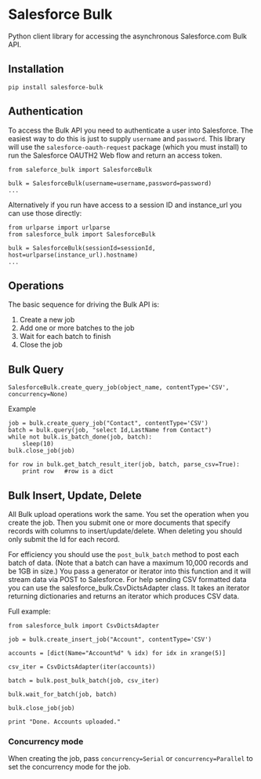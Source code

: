 # Salesforce Bulk

Python client library for accessing the asynchronous Salesforce.com Bulk API.

## Installation

```pip install salesforce-bulk```

## Authentication

To access the Bulk API you need to authenticate a user into Salesforce. The easiest
way to do this is just to supply `username` and `password`. This library
will use the `salesforce-oauth-request` package (which you must install) to run
the Salesforce OAUTH2 Web flow and return an access token.

```
from saleforce_bulk import SalesforceBulk

bulk = SalesforceBulk(username=username,password=password)
...
```

Alternatively if you run have access to a session ID and instance_url you can use
those directly:

```
from urlparse import urlparse
from salesforce_bulk import SalesforceBulk

bulk = SalesforceBulk(sessionId=sessionId, host=urlparse(instance_url).hostname)
...
```

## Operations

The basic sequence for driving the Bulk API is:

1. Create a new job
2. Add one or more batches to the job
3. Wait for each batch to finish
4. Close the job


## Bulk Query

`SalesforceBulk.create_query_job(object_name, contentType='CSV', concurrency=None)`

Example

```
job = bulk.create_query_job("Contact", contentType='CSV')
batch = bulk.query(job, "select Id,LastName from Contact")
while not bulk.is_batch_done(job, batch):
	sleep(10)
bulk.close_job(job)

for row in bulk.get_batch_result_iter(job, batch, parse_csv=True):
	print row   #row is a dict
```

## Bulk Insert, Update, Delete

All Bulk upload operations work the same. You set the operation when you create the
job. Then you submit one or more documents that specify records with columns to
insert/update/delete. When deleting you should only submit the Id for each record.

For efficiency you should use the `post_bulk_batch` method to post each batch of
data. (Note that a batch can have a maximum 10,000 records and be 1GB in size.)
You pass a generator or iterator into this function and it will stream data via
POST to Salesforce. For help sending CSV formatted data you can use the
salesforce_bulk.CsvDictsAdapter class. It takes an iterator returning dictionaries
and returns an iterator which produces CSV data.

Full example:

```
from salesforce_bulk import CsvDictsAdapter

job = bulk.create_insert_job("Account", contentType='CSV')

accounts = [dict(Name="Account%d" % idx) for idx in xrange(5)]

csv_iter = CsvDictsAdapter(iter(accounts))

batch = bulk.post_bulk_batch(job, csv_iter)

bulk.wait_for_batch(job, batch)

bulk.close_job(job)

print "Done. Accounts uploaded."
```

### Concurrency mode

When creating the job, pass `concurrency=Serial` or `concurrency=Parallel` to set the
concurrency mode for the job.





